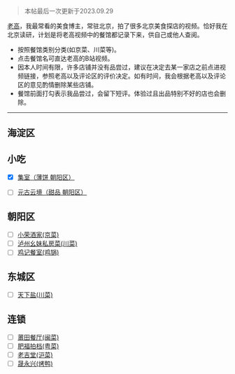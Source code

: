 > 本帖最后一次更新于2023.09.29

[老高](https://space.bilibili.com/3493080560830654?spm_id_from=333.337.0.0)，我最常看的美食博主，常驻北京，拍了很多北京美食探店的视频。恰好我在北京读研，计划是将老高视频中的餐馆都记录下来，供自己或他人查阅。

- 按照餐馆类别分类(如京菜、川菜等)。
- 点击餐馆名可直达老高的B站视频。
- 因本人时间有限，许多店铺并没有品尝过，建议在决定去某一家店之前点进视频链接，参照老高以及评论区的评价决定。如有时间，我会根据老高以及评论区的意见酌情删除某些店铺。
- 餐馆前面打勾表示我品尝过，会留下短评。体验过且出品特别不好的店也会删除。

---

## 海淀区

## 小吃
- [x] [集室（薄饼 朝阳区）](https://www.bilibili.com/video/BV1Cg411q7sA/?spm_id_from=333.999.0.0&vd_source=d5f565a3bfab469f3f3ab91fe4c39523)
- [ ] [元古云境（甜品 朝阳区）](https://www.bilibili.com/video/BV1cG411c7TH/?spm_id_from=333.999.0.0&vd_source=d5f565a3bfab469f3f3ab91fe4c39523)


## 朝阳区


- [ ] [小荣酒家(京菜)](https://www.bilibili.com/video/BV1ss4y197CS/?spm_id_from=333.999.0.0&vd_source=d5f565a3bfab469f3f3ab91fe4c39523)
- [ ] [泸州幺妹私房菜(川菜)](https://www.bilibili.com/video/BV1Vo4y1577h/?spm_id_from=333.999.0.0&vd_source=d5f565a3bfab469f3f3ab91fe4c39523)
- [ ] [鸡记餐室(鸡锅)](https://www.bilibili.com/video/BV18h4y1E73H/?spm_id_from=333.999.0.0)

## 东城区
- [ ] [天下盐(川菜)](https://www.bilibili.com/video/BV1mP411C7dM/?spm_id_from=333.999.0.0&vd_source=d5f565a3bfab469f3f3ab91fe4c39523)


## 连锁
- [ ] [莆田餐厅(闽菜)](https://www.bilibili.com/video/BV1Co4y1c7r6/?spm_id_from=333.999.0.0&vd_source=d5f565a3bfab469f3f3ab91fe4c39523)
- [ ] [肥福拍档(粤菜)](https://www.bilibili.com/video/BV1T24y1T7zD/?spm_id_from=333.999.0.0&vd_source=d5f565a3bfab469f3f3ab91fe4c39523)
- [ ] [老吉堂(沪菜)](https://www.bilibili.com/video/BV1524y1T754/?spm_id_from=333.999.0.0&vd_source=d5f565a3bfab469f3f3ab91fe4c39523)
- [ ] [晟永兴(烤鸭)](https://www.bilibili.com/video/BV1wj411D7dh/?spm_id_from=333.999.0.0&vd_source=d5f565a3bfab469f3f3ab91fe4c39523)